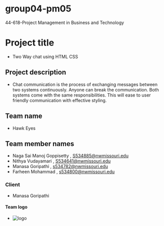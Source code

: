 # group04-pm05
44-618-Project Management in Business and Technology

 # Project title
 - Two Way chat using HTML CSS
 ## Project description 
 - Chat communication is the process of exchanging messages between two systems continuously. Anyone can break the communication. Both systems come with the same responsibilities. This will ease to user friendly communication with effective styling.
 ## Team name 
 - Hawk Eyes
 ## Team member names 
 - Naga Sai Manoj Goppisetty , S534885@nwmissouri.edu
 - Nithya Vudayamari , S534641@nwmissouri.edu
 - Manasa Goripathi , s534782@nwmissouri.edu
 - Farheen Mohammad , s534800@nwmissouri.edu
 ### Client 
 - Manasa Goripathi
 #### Team logo
 - ![logo](https://www.logolynx.com/images/logolynx/e3/e3887c2ed28bc32461f57852b954a156.png)
